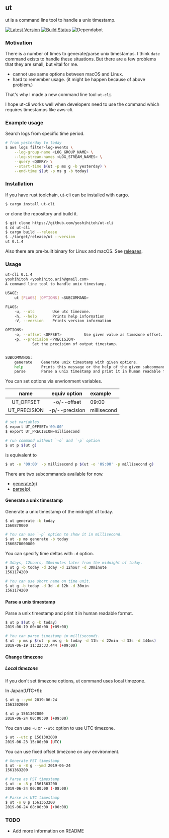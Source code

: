ut
----

ut is a command line tool to handle a unix timestamp.

[![Latest Version](https://img.shields.io/crates/v/ut-cli.svg)](https://crates.io/crates/ut-cli)
[![Build Status](https://travis-ci.com/yoshihitoh/ut-cli.svg?branch=master)](https://travis-ci.com/yoshihitoh/ut-cli)
![Dependabot](https://api.dependabot.com/badges/status?host=github&repo=yoshihitoh/ut-cli)

### Motivation
There is a number of times to generate/parse unix timestamps.
I think `date` command exists to handle these situations. But there are a few problems that they are small, but vital for me.
- cannot use same options between macOS and Linux.
- hard to remember usage. (it might be happen because of above problem.)

That's why I made a new command line tool `ut-cli`.

I hope ut-cli works well when developers need to use the command which requires timestamps like aws-cli.

### Example usage

Search logs from specific time period.
``` bash
# from yesterday to today
$ aws logs filter-log-events \
    --log-group-name <LOG_GROUP_NAME> \
    --log-stream-names <LOG_STREAM_NAMES> \
    --query <QUERY> \
    --start-time $(ut -p ms g -b yesterday) \
    --end-time $(ut -p ms g -b today)
```

### Installation

If you have rust toolchain, ut-cli can be installed with cargo.
``` bash
$ cargo install ut-cli
```

or clone the repository and build it.

``` bash
$ git clone https://github.com/yoshihitoh/ut-cli
$ cd ut-cli
$ cargo build --release
$ ./target/release/ut --version
ut 0.1.4
```

Also there are pre-built binary for Linux and macOS.
See [releases](https://github.com/yoshihitoh/ut-cli/releases).

### Usage
``` bash
ut-cli 0.1.4
yoshihitoh <yoshihito.arih@gmail.com>
A command line tool to handle unix timestamp.

USAGE:
    ut [FLAGS] [OPTIONS] <SUBCOMMAND>

FLAGS:
    -u, --utc        Use utc timezone.
    -h, --help       Prints help information
    -V, --version    Prints version information

OPTIONS:
    -o, --offset <OFFSET>          Use given value as timezone offset.
    -p, --precision <PRECISION>
            Set the precision of output timestamp.


SUBCOMMANDS:
    generate    Generate unix timestamp with given options.
    help        Prints this message or the help of the given subcommand(s)
    parse       Parse a unix timestamp and print it in human readable format.
```

You can set options via envrionment variables.

| name         | equiv option   | example 
|:------------:|:--------------:|:-----------
| UT_OFFSET    | -o/--offset    | 09:00
| UT_PRECISION | -p/--precision | millisecond

```bash
# set variables
$ export UT_OFFSET='09:00'
$ export UT_PRECISION=millisecond

# run command without `-o` and `-p` option
$ ut p $(ut g)
```

is equivalent to

```bash
$ ut -o '09:00' -p millisecond p $(ut -o '09:00' -p millisecond g)
```


There are two subcommands available for now.
- [generate(g)](#generate-a-unix-timestamp)
- [parse(p)](#parse-a-unix-timestamp)

#### Generate a unix timestamp

Generate a unix timestamp of the midnight of today.
``` bash
$ ut generate -b today
1560870000

# You can use `-p` option to show it in millisecond.
$ ut -p ms generate -b today
1560870000000
```

You can specify time deltas with `-d` option.
``` bash
# 3days, 12hours, 30minutes later from the midnight of today.
$ ut g -b today -d 3day -d 12hour -d 30minute
1561174200

# You can use short name on time unit.
$ ut g -b today -d 3d -d 12h -d 30min
1561174200
```

#### Parse a unix timestamp

Parse a unix timestamp and print it in human readable format.
``` bash
$ ut p $(ut g -b today)
2019-06-19 00:00:00 (+09:00)

# You can parse timestamp in milliseconds.
$ ut -p ms p $(ut -p ms g -b today -d 11h -d 22min -d 33s -d 444ms)
2019-06-19 11:22:33.444 (+09:00)
```

#### Change timezone

##### Local timezone
If you don't set timezone options, ut command uses local timezone.

In Japan(UTC+9):
``` bash
$ ut g --ymd 2019-06-24
1561302000

$ ut p 1561302000
2019-06-24 00:00:00 (+09:00)
```

You can use `-u` or `--utc` option to use UTC timezone.
``` bash
$ ut --utc p 1561302000
2019-06-23 15:00:00 (UTC)
```

You can use fixed offset timezone on any environment.
``` bash
# Generate PST timestamp
$ ut -o -8 g --ymd 2019-06-24
1561363200

# Parse as PST timestamp
$ ut -o -8 p 1561363200
2019-06-24 00:00:00 (-08:00)

# Parse as UTC timestamp
$ ut -o 0 p 1561363200
2019-06-24 08:00:00 (+00:00)
```

### TODO
- Add more information on README
